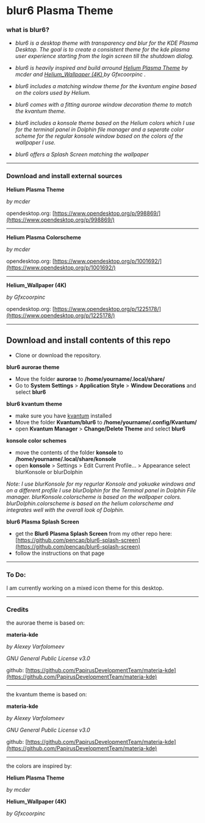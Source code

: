blur6 Plasma Theme
==================

### what is blur6?
* *blur6 is a desktop theme with transparency and blur for the KDE Plasma Desktop. The goal is to create a  consistent theme for the kde plasma user experience starting from the login screen till the shutdown dialog.*

* *blur6 is heavily inspired and build arround [Helium Plasma Theme](https://www.opendesktop.org/p/998869/) by mcder and [Helium_Wallpaper (4K) ](https://www.opendesktop.org/p/1225178/) by Gfxcoorpinc .* 

* *blur6 includes a matching window theme for the kvantum engine based on the colors used by Helium.*

* *blur6 comes with a fitting aurorae window decoration theme to match the kvantum theme.* 

* *blur6 includes a konsole theme based on the Helium colors which I use for the terminal panel in Dolphin file manager and a seperate color scheme for the regular konsole window based on the colors of the wallpaper I use.*

* *blur6 offers a Splash Screen matching the wallpaper*

 ___

### Download and install external sources

**Helium Plasma Theme**

*by mcder*

opendesktop.org: [https://www.opendesktop.org/p/998869/](https://www.opendesktop.org/p/998869/)

 ___

**Helium Plasma Colorscheme**

*by mcder*

opendesktop.org: [https://www.opendesktop.org/p/1001692/](https://www.opendesktop.org/p/1001692/)
 ___

**Helium_Wallpaper (4K)**

*by Gfxcoorpinc*

opendesktop.org: [https://www.opendesktop.org/p/1225178/](https://www.opendesktop.org/p/1225178/)

 ___

## Download and install contents of this repo


* Clone or download the repository.

**blur6 aurorae theme**

* Move the folder **aurorae** to **/home/yourname/.local/share/**
* Go to **System Settings** > **Application Style** > **Window Decorations** and select **blur6**

**blur6 kvantum theme**

* make sure you have [kvantum](https://github.com/tsujan/Kvantum/tree/master/Kvantum) installed
* Move the folder **Kvantum/blur6** to **/home/yourname/.config/Kvantum/**
* open **Kvantum Manager** > **Change/Delete Theme** and select **blur6**

**konsole color schemes**

* move the contents of the folder **konsole** to **/home/yourname/.local/share/konsole**
* open **konsole** > Settings > Edit Current Profile... > Appearance select blurKonsole or blurDolphin

*Note: I use blurKonsole for my regurlar Konsole and yakuake windows and on a different profile I use blurDolphin for the Terminal panel in Dolphin File manager. 
blurKonsole.colorscheme is based on the wallpaper colors. blurDolphin.colorscheme is based on the helium colorscheme and integrates well with the overall look of Dolphin.*

**blur6 Plasma Splash Screen**

* get the **Blur6 Plasma Splash Screen** from my other repo here: [https://github.com/pencap/blur6-splash-screen](https://github.com/pencap/blur6-splash-screen)
* follow the instructions on that page

 ___

### To Do:
I am currently working on a mixed icon theme for this desktop.
 ___
### Credits

the aurorae theme is based on:

**materia-kde**

*by Alexey Varfolomeev*

*GNU General Public License v3.0*

github: [https://github.com/PapirusDevelopmentTeam/materia-kde](https://github.com/PapirusDevelopmentTeam/materia-kde)

 ___

the kvantum theme is based on:

**materia-kde**

*by Alexey Varfolomeev*

*GNU General Public License v3.0*

github: [https://github.com/PapirusDevelopmentTeam/materia-kde](https://github.com/PapirusDevelopmentTeam/materia-kde)

 ___

the colors are inspired by:

**Helium Plasma Theme**

*by mcder*

**Helium_Wallpaper (4K)**

*by Gfxcoorpinc*











